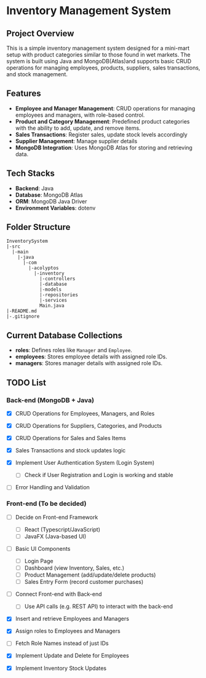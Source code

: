 # Inventory Management System

## Project Overview

This is a simple inventory management system designed for a mini-mart setup with product categories similar to those found in wet markets. The system is built using Java and MongoDB(Atlas)and supports basic CRUD operations for managing employees, products, suppliers, sales transactions, and stock management.

## Features

- **Employee and Manager Management**: CRUD operations for managing employees and managers, with role-based control.
- **Product and Category Management**: Predefined product categories with the ability to add, update, and remove items.
- **Sales Transactions**: Register sales, update stock levels accordingly
- **Supplier Management**: Manage supplier details
- **MongoDB Integration**: Uses MongoDB Atlas for storing and retrieving data.

## Tech Stacks

- **Backend**: Java
- **Database**: MongoDB Atlas
- **ORM**: MongoDB Java Driver
- **Environment Variables**: dotenv

## Folder Structure

```
InventorySystem
|-src
  |-main
    |-java
      |-com
        |-acolyptos
          |-inventory
            |-controllers
            |-database
            |-models
            |-repositories
            |-services
            Main.java
|-README.md
|-.gitignore
```

## Current Database Collections

- **roles**: Defines roles like `Manager` and `Employee`.
- **employees**: Stores employee details with assigned role IDs.
- **managers**: Stores manager details with assigned role IDs.

## TODO List

### Back-end (MongoDB + Java)

- [x] CRUD Operations for Employees, Managers, and Roles
- [x] CRUD Operations for Suppliers, Categories, and Products
- [x] CRUD Operations for Sales and Sales Items
- [x] Sales Transactions and stock updates logic

- [x] Implement User Authentication System (Login System)

  - [ ] Check if User Registration and Login is working and stable

- [ ] Error Handling and Validation

### Front-end (To be decided)

- [ ] Decide on Front-end Framework

  - [ ] React (Typescript/JavaScript)
  - [ ] JavaFX (Java-based UI)

- [ ] Basic UI Components

  - [ ] Login Page
  - [ ] Dashboard (view Inventory, Sales, etc.)
  - [ ] Product Management (add/update/delete products)
  - [ ] Sales Entry Form (record customer purchases)

- [ ] Connect Front-end with Back-end

  - [ ] Use API calls (e.g. REST API) to interact with the back-end

- [x] Insert and retrieve Employees and Managers
- [x] Assign roles to Employees and Managers
- [ ] Fetch Role Names instead of just IDs
- [x] Implement Update and Delete for Employees
- [x] Implement Inventory Stock Updates
